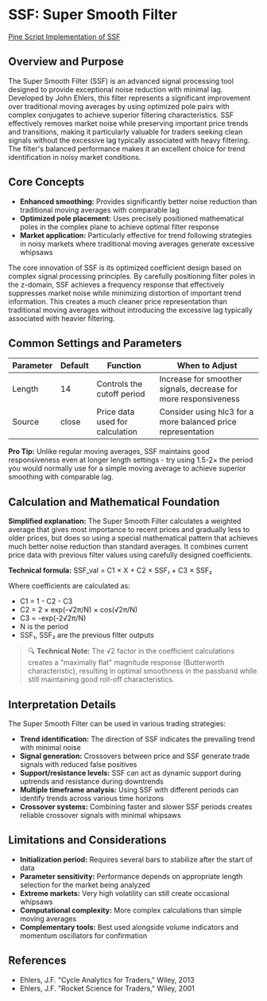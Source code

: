 # SSF: Super Smooth Filter

[Pine Script Implementation of SSF](https://github.com/mihakralj/pinescript/blob/main/indicators/filters/ssf.pine)

## Overview and Purpose

The Super Smooth Filter (SSF) is an advanced signal processing tool designed to provide exceptional noise reduction with minimal lag. Developed by John Ehlers, this filter represents a significant improvement over traditional moving averages by using optimized pole pairs with complex conjugates to achieve superior filtering characteristics. SSF effectively removes market noise while preserving important price trends and transitions, making it particularly valuable for traders seeking clean signals without the excessive lag typically associated with heavy filtering. The filter's balanced performance makes it an excellent choice for trend identification in noisy market conditions.

## Core Concepts

* **Enhanced smoothing:** Provides significantly better noise reduction than traditional moving averages with comparable lag
* **Optimized pole placement:** Uses precisely positioned mathematical poles in the complex plane to achieve optimal filter response
* **Market application:** Particularly effective for trend following strategies in noisy markets where traditional moving averages generate excessive whipsaws

The core innovation of SSF is its optimized coefficient design based on complex signal processing principles. By carefully positioning filter poles in the z-domain, SSF achieves a frequency response that effectively suppresses market noise while minimizing distortion of important trend information. This creates a much cleaner price representation than traditional moving averages without introducing the excessive lag typically associated with heavier filtering.

## Common Settings and Parameters

| Parameter | Default | Function | When to Adjust |
|-----------|---------|----------|---------------|
| Length | 14 | Controls the cutoff period | Increase for smoother signals, decrease for more responsiveness |
| Source | close | Price data used for calculation | Consider using hlc3 for a more balanced price representation |

**Pro Tip:** Unlike regular moving averages, SSF maintains good responsiveness even at longer length settings - try using 1.5-2× the period you would normally use for a simple moving average to achieve superior smoothing with comparable lag.

## Calculation and Mathematical Foundation

**Simplified explanation:**
The Super Smooth Filter calculates a weighted average that gives most importance to recent prices and gradually less to older prices, but does so using a special mathematical pattern that achieves much better noise reduction than standard averages. It combines current price data with previous filter values using carefully designed coefficients.

**Technical formula:**
SSF_val = C1 × X + C2 × SSF₁ + C3 × SSF₂

Where coefficients are calculated as:
- C1 = 1 - C2 - C3
- C2 = 2 × exp(-√2π/N) × cos(√2π/N)
- C3 = -exp(-2√2π/N)
- N is the period
- SSF₁, SSF₂ are the previous filter outputs

> 🔍 **Technical Note:** The √2 factor in the coefficient calculations creates a "maximally flat" magnitude response (Butterworth characteristic), resulting in optimal smoothness in the passband while still maintaining good roll-off characteristics.

## Interpretation Details

The Super Smooth Filter can be used in various trading strategies:

* **Trend identification:** The direction of SSF indicates the prevailing trend with minimal noise
* **Signal generation:** Crossovers between price and SSF generate trade signals with reduced false positives
* **Support/resistance levels:** SSF can act as dynamic support during uptrends and resistance during downtrends
* **Multiple timeframe analysis:** Using SSF with different periods can identify trends across various time horizons
* **Crossover systems:** Combining faster and slower SSF periods creates reliable crossover signals with minimal whipsaws

## Limitations and Considerations

* **Initialization period:** Requires several bars to stabilize after the start of data
* **Parameter sensitivity:** Performance depends on appropriate length selection for the market being analyzed
* **Extreme markets:** Very high volatility can still create occasional whipsaws
* **Computational complexity:** More complex calculations than simple moving averages
* **Complementary tools:** Best used alongside volume indicators and momentum oscillators for confirmation

## References

* Ehlers, J.F. "Cycle Analytics for Traders," Wiley, 2013
* Ehlers, J.F. "Rocket Science for Traders," Wiley, 2001
